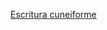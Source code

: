 [Escritura cuneiforme](https://cuadernosdeherodoto.com/2021/03/16/sellos-cilindricos-sumerios-y-escritura-cuneiforme-para-trabajar-mesopotamia/)